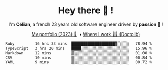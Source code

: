 <h1 align="center">Hey there 👋 !</h1>

<p align="center">I'm <b>Célian</b>, a french 23 years old software engineer driven by <b>passion</b> 👀 !</p>
<p align="center">
  <a href="https://celian.cloud">My portfolio (2023) 🚀</a> 
  ‎ •‎ 
  <a href="https://doctolib.com">Where I work 👨‍⚕️ (Doctolib)</a> 
</p>

<!--START_SECTION:waka-->

```txt
Ruby         16 hrs 33 mins  ███████████████████▓░░░░░   78.94 %
TypeScript   3 hrs 20 mins   ████░░░░░░░░░░░░░░░░░░░░░   15.96 %
Markdown     12 mins         ▒░░░░░░░░░░░░░░░░░░░░░░░░   01.00 %
CSV          10 mins         ▒░░░░░░░░░░░░░░░░░░░░░░░░   00.84 %
YAML         9 mins          ▒░░░░░░░░░░░░░░░░░░░░░░░░   00.72 %
```

<!--END_SECTION:waka-->
